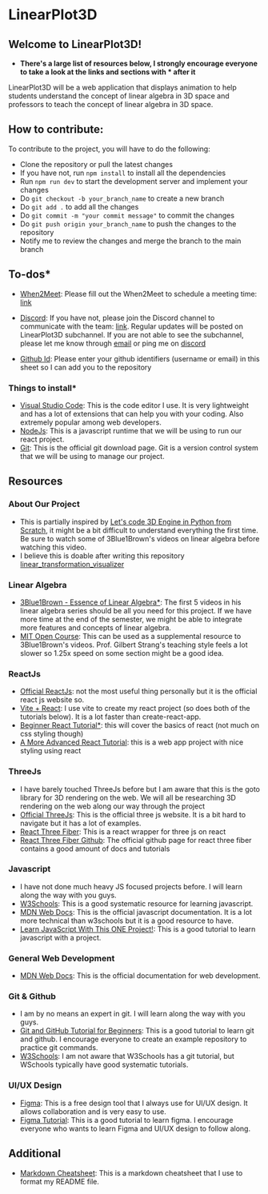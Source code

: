 # LinearPlot3D

## Welcome to LinearPlot3D!

- **There's a large list of resources below, I strongly encourage everyone to take a look at the links and sections with * after it**

LinearPlot3D will be a web application that displays animation to help students understand the concept of linear algebra in 3D space and professors to teach the concept of linear algebra in 3D space.

## How to contribute:
To contribute to the project, you will have to do the following:
- Clone the repository or pull the latest changes
- If you have not, run `npm install` to install all the dependencies
- Run `npm run dev` to start the development server and implement your changes
- Do `git checkout -b your_branch_name` to create a new branch
- Do `git add .` to add all the changes
- Do `git commit -m "your commit message"` to commit the changes
- Do `git push origin your_branch_name` to push the changes to the repository
- Notify me to review the changes and merge the branch to the main branch

## To-dos*

- [When2Meet](https://www.when2meet.com/?28397295-AqSc1): Please fill out the When2Meet to schedule a meeting time: [link](https://www.when2meet.com/?28397295-AqSc1)

- [Discord](https://discord.gg/2urgCZG3): If you have not, please join the Discord channel to communicate with the team: [link](https://discord.gg/2urgCZG3). Regular updates will be posted on LinearPlot3D subchannel. If you are not able to see the subchannel, please let me know through [email](mailto:txe4sf@virginia.edu) or ping me on [discord](https://discord.gg/2urgCZG3)

- [Github Id](https://docs.google.com/spreadsheets/d/1N01t0VxGgPnkvdzV705SZzFz5FtR2-6shu2m27PyfbA/edit?usp=sharing): Please enter your github identifiers (username or email) in this sheet so I can add you to the repository

### Things to install*
- [Visual Studio Code](https://code.visualstudio.com/): This is the code editor I use. It is very lightweight and has a lot of extensions that can help you with your coding. Also extremely popular among web developers.
- [NodeJs](https://nodejs.org/en): This is a javascript runtime that we will be using to run our react project.
- [Git](https://git-scm.com/downloads): This is the official git download page. Git is a version control system that we will be using to manage our project.

## Resources

### About Our Project
- This is partially inspired by [Let's code 3D Engine in Python from Scratch](https://www.youtube.com/watch?v=M_Hx0g5vFko&list=WL&index=17), it might be a bit difficult to understand everything the first time. Be sure to watch some of 3Blue1Brown's videos on linear algebra before watching this video.
- I believe this is doable after writing this repository [linear_transformation_visualizer](https://github.com/YuDavidCao/linear_transformation_visualizer)

### Linear Algebra
- [3Blue1Brown - Essence of Linear Algebra*](https://www.youtube.com/playlist?list=PLZHQObOWTQDPD3MizzM2xVFitgF8hE_ab): The first 5 videos in his linear algebra series should be all you need for this project. If we have more time at the end of the semester, we might be able to integrate more features and concepts of linear algebra.
- [MIT Open Course](https://ocw.mit.edu/courses/18-06-linear-algebra-spring-2010/): This can be used as a supplemental resource to 3Blue1Brown's videos. Prof. Gilbert Strang's teaching style feels a lot slower so 1.25x speed on some section might be a good idea.

### ReactJs
- [Official ReactJs](https://react.dev/): not the most useful thing personally but it is the official react js website so.
- [Vite + React](https://vitejs.dev/guide/): I use vite to create my react project (so does both of the tutorials below). It is a lot faster than create-react-app.
- [Beginner React Tutorial*](https://www.youtube.com/watch?v=SqcY0GlETPk&t=4251s&pp=ygUOcmVhY3QgdHV0b3JpYWw%3D): this will cover the basics of react (not much on css styling though)
- [A More Advanced React Tutorial](https://www.youtube.com/watch?v=LDB4uaJ87e0): this is a web app project with nice styling using react

### ThreeJs
- I have barely touched ThreeJs before but I am aware that this is the goto library for 3D rendering on the web. We will all be researching 3D rendering on the web along our way through the project
- [Official ThreeJs](https://threejs.org/): This is the official three js website. It is a bit hard to navigate but it has a lot of examples.
- [React Three Fiber](https://r3f.docs.pmnd.rs/getting-started/introduction): This is a react wrapper for three js on react
- [React Three Fiber Github](https://github.com/pmndrs/react-three-fiber): The official github page for react three fiber contains a good amount of docs and tutorials

### Javascript
- I have not done much heavy JS focused projects before. I will learn along the way with you guys.
- [W3Schools](https://www.w3schools.com/js/): This is a good systematic resource for learning javascript.
- [MDN Web Docs](https://developer.mozilla.org/en-US/docs/Web/JavaScript): This is the official javascript documentation. It is a lot more technical than w3schools but it is a good resource to have.
- [Learn JavaScript With This ONE Project!](https://www.youtube.com/watch?v=E3XxeE7NF30): This is a good tutorial to learn javascript with a project.

### General Web Development
- [MDN Web Docs](https://developer.mozilla.org/en-US/docs/Web): This is the official documentation for web development.

### Git & Github
- I am by no means an expert in git. I will learn along the way with you guys.
- [Git and GitHub Tutorial for Beginners](https://www.youtube.com/watch?v=tRZGeaHPoaw): This is a good tutorial to learn git and github. I encourage everyone to create an example repository to practice git commands.
- [W3Schools](https://www.w3schools.com/git): I am not aware that W3Schools has a git tutorial, but WSchools typically have good systematic tutorials.

### UI/UX Design
- [Figma](https://www.figma.com/): This is a free design tool that I always use for UI/UX design. It allows collaboration and is very easy to use.
- [Figma Tutorial](https://www.youtube.com/watch?v=ezldKx-jPag): This is a good tutorial to learn figma. I encourage everyone who wants to learn Figma and UI/UX design to follow along.

## Additional
- [Markdown Cheatsheet](https://www.markdownguide.org/cheat-sheet/): This is a markdown cheatsheet that I use to format my README file.


